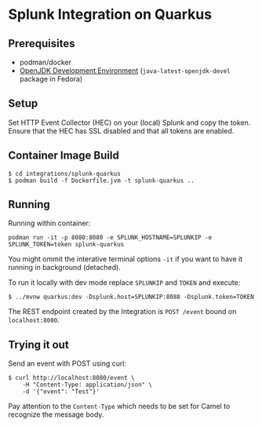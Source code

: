 # Splunk Integration on Quarkus

## Prerequisites

* podman/docker
* [OpenJDK Development Environment](https://openjdk.java.net/guide/)
  (`java-latest-openjdk-devel` package in Fedora)

## Setup

Set HTTP Event Collector (HEC) on your (local) Splunk and copy the token.
Ensure that the HEC has SSL disabled and that all tokens are enabled.
## Container Image Build

```
$ cd integrations/splunk-quarkus
$ podman build -f Dockerfile.jvm -t splunk-quarkus ..
```

## Running

Running within container:

```
podman run -it -p 8080:8080 -e SPLUNK_HOSTNAME=SPLUNKIP -e SPLUNK_TOKEN=token splunk-quarkus
```

You might ommit the interative terminal options `-it` if you want to have
it running in background (detached).


To run it locally with dev mode replace `SPLUNKIP` and `TOKEN` and execute:

```
$ ../mvnw quarkus:dev -Dsplunk.host=SPLUNKIP:8088 -Dsplunk.token=TOKEN
```

The REST endpoint created by the Integration is
`POST /event` bound on `localhost:8080`.

## Trying it out

Send an event with POST using curl:

```
$ curl http://localhost:8080/event \
    -H "Content-Type: application/json" \
    -d '{"event": "Test"}'
```

Pay attention to the `Content-Type` which needs to be set for Camel
to recognize the message body.
